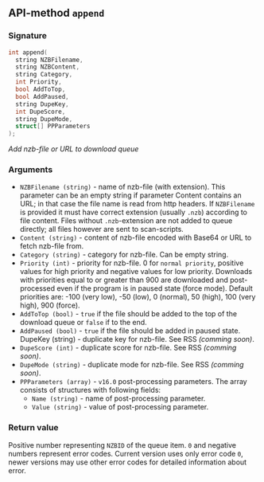## API-method `append`

### Signature
``` c++
int append(
  string NZBFilename, 
  string NZBContent, 
  string Category,
  int Priority, 
  bool AddToTop, 
  bool AddPaused, 
  string DupeKey,
  int DupeScore, 
  string DupeMode, 
  struct[] PPParameters
);
```

_Add nzb-file or URL to download queue_

### Arguments
- `NZBFilename (string)` - name of nzb-file (with extension). This parameter can be an empty string if parameter Content contains an URL; in that case the file name is read from http headers. If `NZBFilename` is provided it must have correct extension (usually `.nzb`) according to file content. Files without `.nzb`-extension are not added to queue directly; all files however are sent to scan-scripts.
- `Content (string)` - content of nzb-file encoded with Base64 or URL to fetch nzb-file from.
- `Category (string)` - category for nzb-file. Can be empty string.
- `Priority (int)` - priority for nzb-file. 0 for `normal priority`, positive values for high priority and negative values for low priority. Downloads with priorities equal to or greater than 900 are downloaded and post-processed even if the program is in paused state (force mode). Default priorities are: -100 (very low), -50 (low), 0 (normal), 50 (high), 100 (very high), 900 (force).
- `AddToTop (bool)` - `true` if the file should be added to the top of the download queue or `false` if to the end.
- `AddPaused (bool)` - `true` if the file should be added in paused state.
DupeKey (string) - duplicate key for nzb-file. See RSS _(comming soon)_.
- `DupeScore (int)` - duplicate score for nzb-file. See RSS _(comming soon)_.
- `DupeMode (string)` - duplicate mode for nzb-file. See RSS _(comming soon)_.
- `PPParameters (array)` - `v16.0` post-processing parameters. The array consists of structures with following fields:
  - `Name (string)` - name of post-processing parameter.
  - `Value (string)` - value of post-processing parameter.

### Return value
Positive number representing `NZBID` of the queue item. `0` and negative numbers represent error codes. Current version uses only error code `0`, newer versions may use other error codes for detailed information about error.

